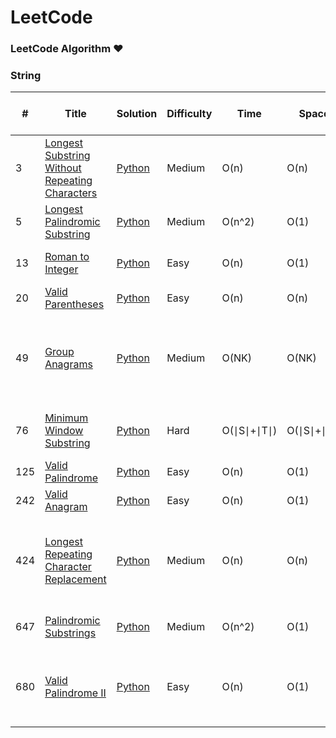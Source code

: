 LeetCode
========

### LeetCode Algorithm &hearts;

### String
| # | Title | Solution | Difficulty | Time | Space | Tag | Legend | Note | Last Submission Date |
|---| ----- | -------- | ---------- | ---- | ----- | --- | ------ | ---- | -------------------- |
|3|[Longest Substring Without Repeating Characters](https://leetcode.com/problems/longest-substring-without-repeating-characters/) | [Python](https://github.com/teslamyesla/leetcode/blob/master/python/003-longest-substring-without-repeating-characters.py)|Medium|O(n)|O(n)|String, Sliding Window|*| One pass: for right in range(len(s)), change left position correspondingly. | 2020-09-02 |
|5|[Longest Palindromic Substring](https://leetcode.com/problems/longest-palindromic-substring/) |[Python](https://github.com/teslamyesla/leetcode/blob/master/python/005-longest-palindromic-substring.py)|Medium|O(n^2)|O(1)|String|*| expandAroundCenter(s,i,i) and expandAroundCenter(s,i,i+1) | 2020-09-01 |
|13|[Roman to Integer](https://leetcode.com/problems/roman-to-integer/) | [Python](https://github.com/teslamyesla/leetcode/blob/master/python/013-roman-to-integer.py)|Easy|O(n)|O(1)|String, Math|y| if mapping[s[i]] < mapping[s[i+1]]: res -= mapping[s[i]] | 2020-09-02 |
|20|[Valid Parentheses](https://leetcode.com/problems/valid-parentheses/) | [Python](https://github.com/teslamyesla/leetcode/blob/master/python/020-valid-parentheses.py)|Easy|O(n)|O(n)|String, Stack|y| NA | 2020-09-01 |
|49|[Group Anagrams](https://leetcode.com/problems/group-anagrams/) | [Python](https://github.com/teslamyesla/leetcode/blob/master/python/049-group-anagrams.py)|Medium| O(NK)| O(NK)|String|*| 1. collections.defaultdict(list) - value type is list (default type is int) 2. Use dict[tuple(cnt)].append(s) or dict[''.join(sorted(s))].append(s) - key cannot be list, need to convert to string or tuple| 2020-09-03 |
|76|[Minimum Window Substring](https://leetcode.com/problems/minimum-window-substring/) | [Python](https://github.com/teslamyesla/leetcode/blob/master/python/076-minimum-window-substring.py)|Hard| O(∣S∣+∣T∣) |O(∣S∣+∣T∣) |String, Sliding Window|*| target_counter - counter == {}: check all target_counter chars are in counter; This problem is similiar with 003 | 2020-09-03 |
|125|[Valid Palindrome](https://leetcode.com/problems/valid-palindrome/) | [Python](https://github.com/teslamyesla/leetcode/blob/master/python/125-valid-palindrome.py)|Easy|O(n)|O(1)|String|y| s[i].isalpha(), s[i].isdigit(), s[i].lower() | 2020-09-04 |
|242|[Valid Anagram](https://leetcode.com/problems/valid-anagram/) | [Python](https://github.com/teslamyesla/leetcode/blob/master/python/242-valid-anagram.py)|Easy|O(n)|O(1)|String|y| Use dict.keys(), collections.Counter() | 2020-09-03 |
|424|[Longest Repeating Character Replacement](https://leetcode.com/problems/longest-repeating-character-replacement/) | [Python](https://github.com/teslamyesla/leetcode/blob/master/python/424-longest-repeating-character-replacement.py)|Medium|O(n)|O(n)|String, Sliding Window|*| Start with a window of size 1 and increase it if size of window (which is r - l + 1) minus the amount of occurences of the most frequent character in the window (count) is less than or equal to k.| 2020-09-02 |
|647|[Palindromic Substrings](https://leetcode.com/problems/palindromic-substrings/) | [Python](https://github.com/teslamyesla/leetcode/blob/master/python/647-palindromic-substrings.py)|Medium|O(n^2)|O(1)|String|*| Same as 005, expandAroundCenter(s,i,i) and expandAroundCenter(s,i,i+1) | 2020-09-04 |
|680|[Valid Palindrome II](https://leetcode.com/problems/valid-palindrome-ii/) | [Python](https://github.com/teslamyesla/leetcode/blob/master/python/680-valid-palindrome-ii.py)|Easy|O(n)|O(1)|String, Two Pointers|*| If s[i] == s[j] then we may take i++; j--. Otherwise, the palindrome must be either s[i+1], s[i+2], ..., s[j] or s[i], s[i+1], ..., s[j-1], and we should check both cases.| 2020-09-01 |




